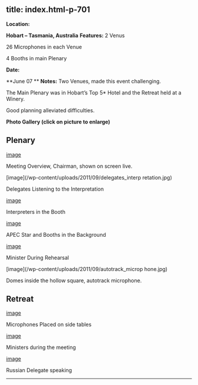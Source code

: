  title: index.html-p-701
----------------------------------------------------------

**Location:**

**Hobart – Tasmania, Australia**       **Features:**    2 Venus

26 Microphones in each Venue

4 Booths in main Plenary

**Date:**

**June 07    **    **Notes:**    Two Venues, made this event challenging.

The Main Plenary was in Hobart’s Top 5* Hotel and the Retreat held at a Winery.

Good planning alleviated difficulties.

**Photo Gallery (click on picture to enlarge)**

## Plenary

[image](/wp-content/uploads/2011/09/chairman_screen.jpg)

Meeting Overview, Chairman, shown on screen live.

[image](/wp-content/uploads/2011/09/delegates_interp retation.jpg)

Delegates Listening to the Interpretation

[image](/wp-content/uploads/2011/09/interpreters_booth2.jpg)

Interpreters in the Booth

[image](/wp-content/uploads/2011/09/apec_star.jpg)

APEC Star and Booths in the Background

[image](/wp-content/uploads/2011/09/minister_reharsal.jpg)

Minister During Rehearsal

[image](/wp-content/uploads/2011/09/autotrack_microp hone.jpg)

Domes inside the hollow square, autotrack microphone.

## Retreat

[image](/wp-content/uploads/2011/09/microphone_side.jpg)

Microphones Placed on side tables

[image](/wp-content/uploads/2011/09/ministers_meeting.jpg)

Ministers during the meeting

[image](/wp-content/uploads/2011/09/russian_delegate.jpg)

Russian Delegate speaking




----------------------------------------------------------
